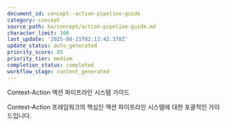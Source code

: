 ```yaml
---
document_id: concept--action-pipeline-guide
category: concept
source_path: ko/concept/action-pipeline-guide.md
character_limit: 100
last_update: '2025-08-21T02:13:42.378Z'
update_status: auto_generated
priority_score: 85
priority_tier: medium
completion_status: completed
workflow_stage: content_generated
---
```

Context-Action 액션 파이프라인 시스템 가이드

Context-Action 프레임워크의 핵심인 액션 파이프라인 시스템에 대한 포괄적인 가이드입니다.
